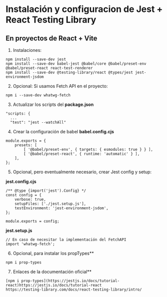 # Instalación y configuracion de Jest + React Testing Library

## En proyectos de React + Vite

1. Instalaciones:

```
npm install --save-dev jest
npm install --save-dev babel-jest @babel/core @babel/preset-env @babel/preset-react react-test-renderer
npm install --save-dev @testing-library/react @types/jest jest-environment-jsdom
```

2. Opcional: Si usamos Fetch API en el proyecto:

```
npm i --save-dev whatwg-fetch
```

3. Actualizar los scripts del **package.json**

```
"scripts: {
  ...
  "test": "jest --watchAll"
```

4. Crear la configuración de babel **babel.config.cjs**

```
module.exports = {
    presets: [
        [ '@babel/preset-env', { targets: { esmodules: true } } ],
        [ '@babel/preset-react', { runtime: 'automatic' } ],
    ],
};
```

5. Opcional, pero eventualmente necesario, crear Jest config y setup:

**jest.config.cjs**

```
/** @type {import('jest').Config} */
const config = {
	verbose: true,
	setupFiles: ['./jest.setup.js'],
	testEnvironment: 'jest-environment-jsdom',
};

module.exports = config;
```

**jest.setup.js**

```
// En caso de necesitar la implementación del FetchAPI
import 'whatwg-fetch';
```

6. Opcional, para instalar los propTypes**

```
npm i prop-types
```

7. Enlaces de la documentación oficial**

```
[npm i prop-types](https://jestjs.io/docs/tutorial-react)https://jestjs.io/docs/tutorial-react
https://testing-library.com/docs/react-testing-library/intro/
```
